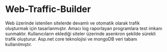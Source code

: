# Web-Traffic-Builder
Web üzerinde istenilen sitelerde devamlı ve otomatik olarak trafik oluşturmak için tasarlanmıştır.
Amacı log raporlayan programlara test imkanı sunmaktır.
Kullanıcıların eklediği siteler üzerinde asenkron şekilde sürekli trafik oluşturur.
Asp.net core teknolojisi ve mongoDB veri tabanı kullanılmıştır.
